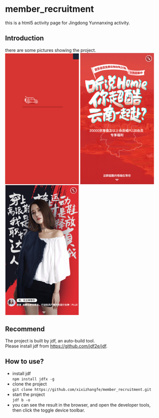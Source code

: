 # member_recruitment
this is a html5 activity page for Jingdong Yunnanxing activity.

## Introduction
there are some pictures showing the project.<br/>
<img src="https://raw.githubusercontent.com/xixizhangfe/markdownImages/master/21.jpg" width="240"/>
<img src="https://raw.githubusercontent.com/xixizhangfe/markdownImages/master/22.jpg" width="240"/>
<img src="https://raw.githubusercontent.com/xixizhangfe/markdownImages/master/23.jpg" width="240"/>
## Recommend
The project is built by jdf, an auto-build tool.<br/>
Please install jdf from https://github.com/jdf2e/jdf.

## How to use?
- install jdf <br/>
`npm install jdfx -g`
- clone the project <br/>
`git clone https://github.com/xixizhangfe/member_recruitment.git`
- start the project <br/>
`jdf b -o`
- you can see the result in the browser, and open the developer tools, then click the toggle device toolbar.

